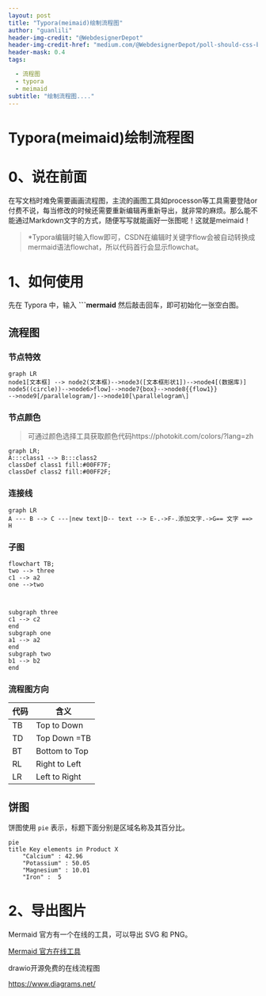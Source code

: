 ```yaml
---
layout: post
title: "Typora(meimaid)绘制流程图"
author: "guanlili"
header-img-credit: "@WebdesignerDepot"
header-img-credit-href: "medium.com/@WebdesignerDepot/poll-should-css-become-more-like-a-programming-language-c74eb26a4270"
header-mask: 0.4
tags:

  - 流程图
  - typora
  - meimaid
subtitle: "绘制流程图...."
---
```


# Typora(meimaid)绘制流程图

# 0、说在前面

在写文档时难免需要画画流程图，主流的画图工具如processon等工具需要登陆or付费不说，每当修改的时候还需要重新编辑再重新导出，就非常的麻烦。那么能不能通过Markdown文字的方式，随便写写就能画好一张图呢！这就是meimaid！

> *Typora编辑时输入flow即可，CSDN在编辑时关键字flow会被自动转换成mermaid语法flowchat，所以代码首行会显示flowchat。

# 1、如何使用

先在 Typora 中，输入 **```mermaid** 然后敲击回车，即可初始化一张空白图。

## 流程图

### 节点特效

```mermaid
graph LR
node1[文本框] --> node2(文本框)-->node3([文本框形状1])-->node4[(数据库)]
node5((circle))-->node6>flow]-->node7{box}-->node8{{flow1}}
-->node9[/parallelogram/]-->node10[\parallelogram\]
```

### 节点颜色

> 可通过颜色选择工具获取颜色代码https://photokit.com/colors/?lang=zh

```mermaid
graph LR; 
A:::class1 --> B:::class2
classDef class1 fill:#00FF7F;
classDef class2 fill:#00FF2F;
```

### 连接线

```mermaid
graph LR
A --- B --> C ---|new text|D-- text --> E-.->F-.添加文字.->G== 文字 ==> H

```

### 子图

```mermaid
flowchart TB;
two --> three
c1 --> a2
one -->two



subgraph three
c1 --> c2
end
subgraph one
a1 --> a2
end
subgraph two
b1 --> b2
end
```

### 流程图方向

| 代码 | 含义          |
| ---- | ------------- |
| TB   | Top to Down   |
| TD   | Top Down =TB  |
| BT   | Bottom to Top |
| RL   | Right to Left |
| LR   | Left to Right |

## 饼图

饼图使用 `pie` 表示，标题下面分别是区域名称及其百分比。

```mermaid
pie
title Key elements in Product X
    "Calcium" : 42.96
    "Potassium" : 50.05
    "Magnesium" : 10.01
    "Iron" :  5
```

# 2、导出图片

Mermaid 官方有一个在线的工具，可以导出 SVG 和 PNG。

[Mermaid 官方在线工具](https://mermaid-js.github.io/mermaid-live-editor)









drawio开源免费的在线流程图

https://www.diagrams.net/